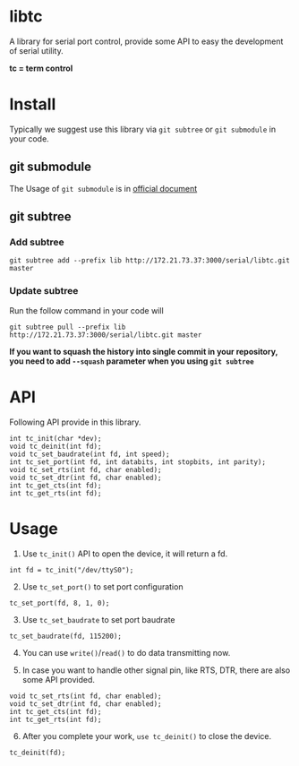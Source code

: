 # libtc

A library for serial port control, provide some API to easy the development of serial utility.

**tc = term control**

# Install
Typically we suggest use this library via `git subtree` or `git submodule` in your code.

## git submodule

The Usage of `git submodule` is in [official document](https://git-scm.com/book/en/v2/Git-Tools-Submodules)

## git subtree
### Add subtree
```
git subtree add --prefix lib http://172.21.73.37:3000/serial/libtc.git master
```

### Update subtree
Run the follow command in your code will
```
git subtree pull --prefix lib http://172.21.73.37:3000/serial/libtc.git master
```

**If you want to squash the history into single commit in your repository, you need to add `--squash` parameter when you using `git subtree`**

# API

Following API provide in this library.

```
int tc_init(char *dev);
void tc_deinit(int fd);
void tc_set_baudrate(int fd, int speed);
int tc_set_port(int fd, int databits, int stopbits, int parity);
void tc_set_rts(int fd, char enabled);
void tc_set_dtr(int fd, char enabled);
int tc_get_cts(int fd);
int tc_get_rts(int fd);
```

# Usage

1. Use `tc_init()` API to open the device, it will return a fd.
```
int fd = tc_init("/dev/ttyS0");
```

2. Use `tc_set_port()` to set port configuration
```
tc_set_port(fd, 8, 1, 0);
```

3. Use `tc_set_baudrate` to set port baudrate
```
tc_set_baudrate(fd, 115200);
```

4. You can use `write()`/`read()` to do data transmitting now.

5. In case you want to handle other signal pin, like RTS, DTR, there are also some API provided.
```
void tc_set_rts(int fd, char enabled);
void tc_set_dtr(int fd, char enabled);
int tc_get_cts(int fd);
int tc_get_rts(int fd);
```

6. After you complete your work, `use tc_deinit()` to close the device.
```
tc_deinit(fd);
```
